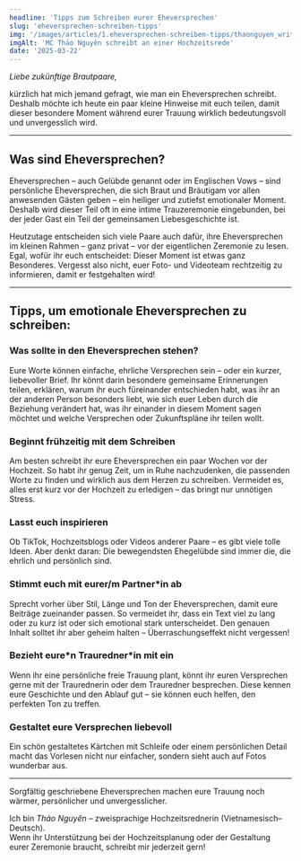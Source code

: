 ```yaml
---
headline: 'Tipps zum Schreiben eurer Eheversprechen'
slug: 'eheversprechen-schreiben-tipps'
img: '/images/articles/1.eheversprechen-schreiben-tipps/thaonguyen_writing.webp'
imgAlt: 'MC Thảo Nguyên schreibt an einer Hochzeitsrede'
date: '2025-03-22'
---
```

*Liebe zukünftige Brautpaare,*

kürzlich hat mich jemand gefragt, wie man ein Eheversprechen schreibt. Deshalb möchte ich heute ein paar kleine Hinweise mit euch teilen, damit dieser besondere Moment während eurer Trauung wirklich bedeutungsvoll und unvergesslich wird.

---

## Was sind Eheversprechen?

Eheversprechen – auch Gelübde genannt oder im Englischen Vows – sind persönliche Eheversprechen, die sich Braut und Bräutigam vor allen anwesenden Gästen geben – ein heiliger und zutiefst emotionaler Moment. Deshalb wird dieser Teil oft in eine intime Trauzeremonie eingebunden, bei der jeder Gast ein Teil der gemeinsamen Liebesgeschichte ist.

Heutzutage entscheiden sich viele Paare auch dafür, ihre Eheversprechen im kleinen Rahmen – ganz privat – vor der eigentlichen Zeremonie zu lesen. Egal, wofür ihr euch entscheidet: Dieser Moment ist etwas ganz Besonderes. Vergesst also nicht, euer Foto- und Videoteam rechtzeitig zu informieren, damit er festgehalten wird!

---

## Tipps, um emotionale Eheversprechen zu schreiben:

### Was sollte in den Eheversprechen stehen?
Eure Worte können einfache, ehrliche Versprechen sein – oder ein kurzer, liebevoller Brief. Ihr könnt darin besondere gemeinsame Erinnerungen teilen, erklären, warum ihr euch füreinander entschieden habt, was ihr an der anderen Person besonders liebt, wie sich euer Leben durch die Beziehung verändert hat, was ihr einander in diesem Moment sagen möchtet und welche Versprechen oder Zukunftspläne ihr teilen wollt.

### Beginnt frühzeitig mit dem Schreiben
Am besten schreibt ihr eure Eheversprechen ein paar Wochen vor der Hochzeit. So habt ihr genug Zeit, um in Ruhe nachzudenken, die passenden Worte zu finden und wirklich aus dem Herzen zu schreiben. Vermeidet es, alles erst kurz vor der Hochzeit zu erledigen – das bringt nur unnötigen Stress.

### Lasst euch inspirieren
Ob TikTok, Hochzeitsblogs oder Videos anderer Paare – es gibt viele tolle Ideen. Aber denkt daran: Die bewegendsten Ehegelübde sind immer die, die ehrlich und persönlich sind.

### Stimmt euch mit eurer/m Partner\*in ab
Sprecht vorher über Stil, Länge und Ton der Eheversprechen, damit eure Beiträge zueinander passen. So vermeidet ihr, dass ein Text viel zu lang oder zu kurz ist oder sich emotional stark unterscheidet. Den genauen Inhalt solltet ihr aber geheim halten – Überraschungseffekt nicht vergessen!

### Bezieht eure\*n Trauredner\*in mit ein
Wenn ihr eine persönliche freie Trauung plant, könnt ihr euren Versprechen gerne mit der Traurednerin oder dem Trauredner besprechen. Diese kennen eure Geschichte und den Ablauf gut – sie können euch helfen, den perfekten Ton zu treffen.

### Gestaltet eure Versprechen liebevoll
Ein schön gestaltetes Kärtchen mit Schleife oder einem persönlichen Detail macht das Vorlesen nicht nur einfacher, sondern sieht auch auf Fotos wunderbar aus.

---

Sorgfältig geschriebene Eheversprechen machen eure Trauung noch wärmer, persönlicher und unvergesslicher.

Ich bin *Thảo Nguyên* – zweisprachige Hochzeitsrednerin (Vietnamesisch–Deutsch).  
Wenn ihr Unterstützung bei der Hochzeitsplanung oder der Gestaltung eurer Zeremonie braucht, schreibt mir jederzeit gern!